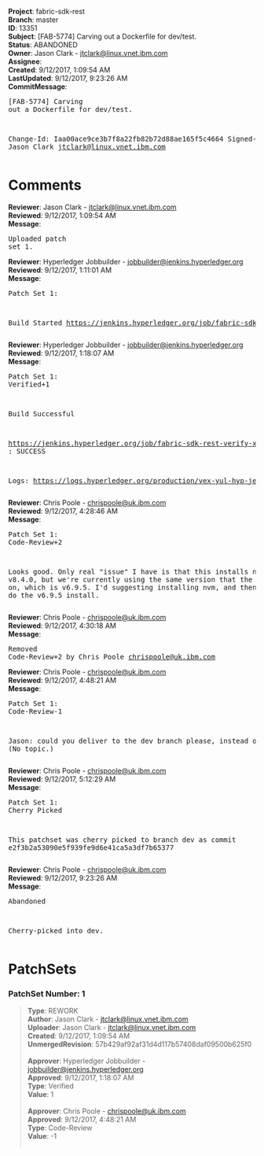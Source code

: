 <strong>Project</strong>: fabric-sdk-rest<br><strong>Branch</strong>: master<br><strong>ID</strong>: 13351<br><strong>Subject</strong>: [FAB-5774] Carving out a Dockerfile for dev/test.<br><strong>Status</strong>: ABANDONED<br><strong>Owner</strong>: Jason Clark - jtclark@linux.vnet.ibm.com<br><strong>Assignee</strong>:<br><strong>Created</strong>: 9/12/2017, 1:09:54 AM<br><strong>LastUpdated</strong>: 9/12/2017, 9:23:26 AM<br><strong>CommitMessage</strong>:<br><pre>[FAB-5774] Carving out a Dockerfile for dev/test.

Change-Id: Iaa00ace9ce3b7f8a22fb82b72d88ae165f5c4664
Signed-off-by: Jason Clark <jtclark@linux.vnet.ibm.com>
</pre><h1>Comments</h1><strong>Reviewer</strong>: Jason Clark - jtclark@linux.vnet.ibm.com<br><strong>Reviewed</strong>: 9/12/2017, 1:09:54 AM<br><strong>Message</strong>: <pre>Uploaded patch set 1.</pre><strong>Reviewer</strong>: Hyperledger Jobbuilder - jobbuilder@jenkins.hyperledger.org<br><strong>Reviewed</strong>: 9/12/2017, 1:11:01 AM<br><strong>Message</strong>: <pre>Patch Set 1:

Build Started https://jenkins.hyperledger.org/job/fabric-sdk-rest-verify-x86_64/10/</pre><strong>Reviewer</strong>: Hyperledger Jobbuilder - jobbuilder@jenkins.hyperledger.org<br><strong>Reviewed</strong>: 9/12/2017, 1:18:07 AM<br><strong>Message</strong>: <pre>Patch Set 1: Verified+1

Build Successful 

https://jenkins.hyperledger.org/job/fabric-sdk-rest-verify-x86_64/10/ : SUCCESS

Logs: https://logs.hyperledger.org/production/vex-yul-hyp-jenkins-1/fabric-sdk-rest-verify-x86_64/10</pre><strong>Reviewer</strong>: Chris Poole - chrispoole@uk.ibm.com<br><strong>Reviewed</strong>: 9/12/2017, 4:28:46 AM<br><strong>Message</strong>: <pre>Patch Set 1: Code-Review+2

Looks good. Only real "issue" I have is that this installs node v8.4.0, but we're currently using the same version that the SDK depends on, which is v6.9.5. I'd suggesting installing nvm, and then having that do the v6.9.5 install.</pre><strong>Reviewer</strong>: Chris Poole - chrispoole@uk.ibm.com<br><strong>Reviewed</strong>: 9/12/2017, 4:30:18 AM<br><strong>Message</strong>: <pre>Removed Code-Review+2 by Chris Poole <chrispoole@uk.ibm.com>
</pre><strong>Reviewer</strong>: Chris Poole - chrispoole@uk.ibm.com<br><strong>Reviewed</strong>: 9/12/2017, 4:48:21 AM<br><strong>Message</strong>: <pre>Patch Set 1: Code-Review-1

Jason: could you deliver to the dev branch please, instead of master? (No topic.)</pre><strong>Reviewer</strong>: Chris Poole - chrispoole@uk.ibm.com<br><strong>Reviewed</strong>: 9/12/2017, 5:12:29 AM<br><strong>Message</strong>: <pre>Patch Set 1: Cherry Picked

This patchset was cherry picked to branch dev as commit e2f3b2a53090e5f939fe9d6e41ca5a3df7b65377</pre><strong>Reviewer</strong>: Chris Poole - chrispoole@uk.ibm.com<br><strong>Reviewed</strong>: 9/12/2017, 9:23:26 AM<br><strong>Message</strong>: <pre>Abandoned

Cherry-picked into dev.</pre><h1>PatchSets</h1><h3>PatchSet Number: 1</h3><blockquote><strong>Type</strong>: REWORK<br><strong>Author</strong>: Jason Clark - jtclark@linux.vnet.ibm.com<br><strong>Uploader</strong>: Jason Clark - jtclark@linux.vnet.ibm.com<br><strong>Created</strong>: 9/12/2017, 1:09:54 AM<br><strong>UnmergedRevision</strong>: 57b429af92af31d4d117b57408daf09500b625f0<br><br><strong>Approver</strong>: Hyperledger Jobbuilder - jobbuilder@jenkins.hyperledger.org<br><strong>Approved</strong>: 9/12/2017, 1:18:07 AM<br><strong>Type</strong>: Verified<br><strong>Value</strong>: 1<br><br><strong>Approver</strong>: Chris Poole - chrispoole@uk.ibm.com<br><strong>Approved</strong>: 9/12/2017, 4:48:21 AM<br><strong>Type</strong>: Code-Review<br><strong>Value</strong>: -1<br><br></blockquote>